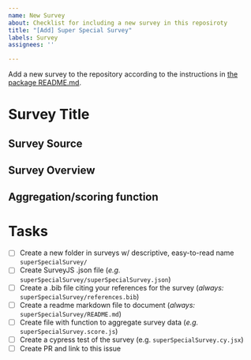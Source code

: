 ```yaml
---
name: New Survey
about: Checklist for including a new survey in this reposiroty
title: "[Add] Super Special Survey"
labels: Survey
assignees: ''

---
```

Add a new survey to the repository according to the instructions in [the package README.md](https://github.com/Watts-Lab/surveys#readme).

# Survey Title

## Survey Source

## Survey Overview 

## Aggregation/scoring function

# Tasks
- [ ] Create a new folder in surveys w/ descriptive, easy-to-read name `superSpecialSurvey/`
- [ ] Create SurveyJS .json file (*e.g.* `superSpecialSurvey/superSpecialSurvey.json`)
- [ ] Create a .bib file citing your references for the survey (*always:* `superSpecialSurvey/references.bib`)
- [ ] Create a readme markdown file to document (*always:* `superSpecialSurvey/README.md`) 
- [ ] Create file with function to aggregate survey data (*e.g.* `superSpecialSurvey.score.js`)
- [ ] Create a cypress test of the survey (e.g. `superSpecialSurvey.cy.jsx`)
- [ ] Create PR and link to this issue
